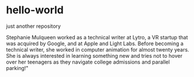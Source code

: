 # hello-world
just another repository

Stephanie Mulqueen worked as a technical writer at Lytro, a VR startup that was acquired by Google, and at Apple and Light Labs. Before becoming a technical writer, she worked in computer animation for almost twenty years. She is always interested in learning something new and tries not to hover over her teenagers as they navigate college admissions and parallel parking!"
